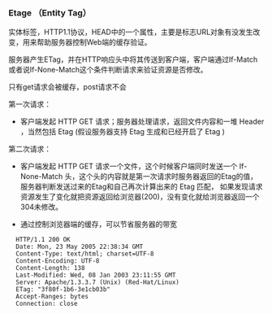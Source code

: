 ### Etage （Entity Tag） 

实体标签，HTTP1.1协议，HEAD中的一个属性，主要是标志URL对象有没发生改变，用来帮助服务器控制Web端的缓存验证。

服务器产生ETag，并在HTTP响应头中将其传送到客户端，客户端通过If-Match或者说If-None-Match这个条件判断请求来验证资源是否修改。

只有get请求会被缓存，post请求不会

第一次请求：
- 客户端发起 HTTP GET 请求；服务器处理请求，返回文件内容和一堆 Header ，当然包括 Etag (假设服务器支持 Etag 生成和已经开启了 Etag )

第二次请求：
- 客户端发起 HTTP GET 请求一个文件，这个时候客户端同时发送一个 If-None-Match 头，这个头的内容就是第一次请求时服务器返回的Etag的值，服务器判断发送过来的Etag和自己再次计算出来的 Etag 匹配，
  如果发现请求资源发生了变化就把资源返回给浏览器(200)，没有变化就给浏览器返回一个304未修改。
  
- 通过控制浏览器端的缓存，可以节省服务器的带宽

```
  HTTP/1.1 200 OK
  Date: Mon, 23 May 2005 22:38:34 GMT
  Content-Type: text/html; charset=UTF-8
  Content-Encoding: UTF-8
  Content-Length: 138
  Last-Modified: Wed, 08 Jan 2003 23:11:55 GMT
  Server: Apache/1.3.3.7 (Unix) (Red-Hat/Linux)
  ETag: "3f80f-1b6-3e1cb03b"
  Accept-Ranges: bytes
  Connection: close
```

